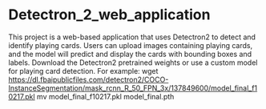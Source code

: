 # Detectron_2_web_application
This project is a web-based application that uses Detectron2 to detect and identify playing cards. Users can upload images containing playing cards, and the model will predict and display the cards with bounding boxes and labels.
Download the Detectron2 pretrained weights or use a custom model for playing card detection. For example:
wget https://dl.fbaipublicfiles.com/detectron2/COCO-InstanceSegmentation/mask_rcnn_R_50_FPN_3x/137849600/model_final_f10217.pkl
mv model_final_f10217.pkl model_final.pth
